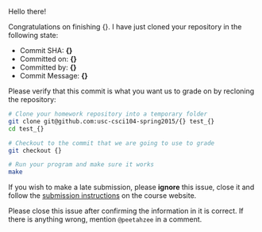 Hello there!

Congratulations on finishing {}. I have just cloned your repository in the following state:
  
  + Commit SHA: **{}**
  + Committed on: **{}**
  + Committed by: **{}**
  + Commit Message: **{}**

Please verify that this commit is what you want us to grade on by recloning the repository:

```bash
# Clone your homework repository into a temporary folder
git clone git@github.com:usc-csci104-spring2015/{} test_{}
cd test_{}

# Checkout to the commit that we are going to use to grade
git checkout {}

# Run your program and make sure it works
make
```

If you wish to make a late submission, please **ignore** this issue, close it and follow the [submission instructions](http://bits.usc.edu/cs104/assignments/submission-instructions/) on the course website.

Please close this issue after confirming the information in it is correct. If there is anything wrong, mention `@peetahzee` in a comment.
